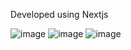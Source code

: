 Developed using Nextjs

![image](https://github.com/akinGC/MovieWorld/assets/95466685/a8b0c5df-18bd-4a39-ac87-c608b35e0a7d)
![image](https://github.com/akinGC/MovieWorld/assets/95466685/5a2bd4e6-7229-42dd-a485-2d6b0b0bedd8)
![image](https://github.com/akinGC/MovieWorld/assets/95466685/d2c5ba16-910f-496b-9480-9d77e3fcae34)


